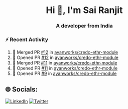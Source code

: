 <h1 align="center">Hi 👋, I'm Sai Ranjit</h1>
<h3 align="center">A developer from India</h3>

### :zap: Recent Activity

<!--START_SECTION:activity-->
1. 🎉 Merged PR [#12](https://github.com/ayanworks/credo-ethr-module/pull/12) in [ayanworks/credo-ethr-module](https://github.com/ayanworks/credo-ethr-module)
2. 💪 Opened PR [#12](https://github.com/ayanworks/credo-ethr-module/pull/12) in [ayanworks/credo-ethr-module](https://github.com/ayanworks/credo-ethr-module)
3. 🎉 Merged PR [#11](https://github.com/ayanworks/credo-ethr-module/pull/11) in [ayanworks/credo-ethr-module](https://github.com/ayanworks/credo-ethr-module)
4. 💪 Opened PR [#11](https://github.com/ayanworks/credo-ethr-module/pull/11) in [ayanworks/credo-ethr-module](https://github.com/ayanworks/credo-ethr-module)
5. 💪 Opened PR [#9](https://github.com/ayanworks/credo-ethr-module/pull/9) in [ayanworks/credo-ethr-module](https://github.com/ayanworks/credo-ethr-module)
<!--END_SECTION:activity-->

## 🌐 Socials:
[![LinkedIn](https://img.shields.io/badge/LinkedIn-%230077B5.svg?logo=linkedin&logoColor=white)](https://linkedin.com/in/sairanjit) [![Twitter](https://img.shields.io/badge/Twitter-%231DA1F2.svg?logo=Twitter&logoColor=white)](https://twitter.com/sairanjit_) 
